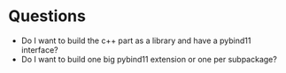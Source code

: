 Questions
=========

- Do I want to build the c++ part as a library and have a pybind11 interface?
- Do I want to build one big pybind11 extension or one per subpackage?
